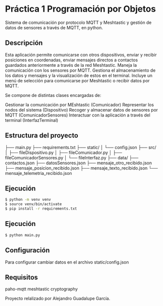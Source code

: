 # Práctica 1 Programación por Objetos

Sistema de comunicación por protocolo MQTT y Meshtastic y gestión de datos de sensores a través de MQTT, en python.

## Descripción

Esta aplicación permite comunicarse con otros dispositivos, enviar y recibir posiciones en coordenadas, enviar mensajes
directos a contactos guardados anteriormente a través de la red Meshtastic.
Maneja la comunicación con los sensores por MQTT.
Gestiona el almacenamiento de los datos y mensajes y la visualización de estos en el terminal.
Incluye un menú de selección para comunicarse por Meshtastic o recibir datos por MQTT.

Se compone de distintas clases encargadas de:

  Gestionar la comunicación por MEshtastic (Comunicador)
  Representar los nodos del sistema (Dispositivo)
  Recoger y almacenar datos de sensores por MQTT (ComunicadorSensores)
  Interactuar con la aplicación a través del terminal (InterfazTerminal)

## Estructura del proyecto

├── main.py
├── requirements.txt
├── static/
│ └── config.json
├── src/
│ ├── fileDispositivo.py
│ ├── fileComunicador.py
│ ├── fileComunicadorSensores.py
│ └── fileInterfaz.py
├── data/
├── contactos.json
├── datosSensores.json
├── mensaje_otro_recibido.json
├── mensaje_posicion_recibido.json
├── mensaje_texto_recibido.json
└── mensaje_telemetria_recibido.json

## Ejecución

```sh
$ python -m venv venv
$ source venv/bin/activate
$ pip install -r requirements.txt
```

## Ejecución

```sh
$ python main.py
```

## Configuración

Para configurar cambiar datos en el archivo static/config.json


## Requisitos

paho-mqtt
meshtastic
cryptography

Proyecto relalizado por Alejandro Guadalupe García.
